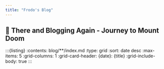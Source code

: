 ```yaml
---
title: "Frodo's Blog"
---
```


## 📣  There and Blogging Again - Journey to Mount Doom


:::{listing}
:contents: blog/**/index.md
:type: grid
:sort: date desc
:max-items: 5
:grid-columns: 1
:grid-card-header: {date}: {title}
:grid-include-body: true
:::
